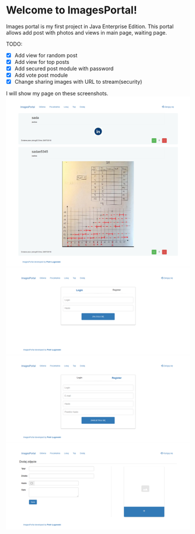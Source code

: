 # Welcome to ImagesPortal!

Images portal is my first project in Java Enterprise Edition.
This portal allows add post with photos and views in main page, waiting page.

TODO:
 - [X] Add view for random post
 - [X] Add view for top posts
 - [X] Add secured post module with password
 - [X] Add vote post module
 - [X] Change sharing images with URL to stream(security)

I will show my page on these screenshots.
![](https://raw.githubusercontent.com/piolug93/ImagesPortal/master/MainPage.png)
![](https://raw.githubusercontent.com/piolug93/ImagesPortal/master/LoginPage.png)
![](https://raw.githubusercontent.com/piolug93/ImagesPortal/master/RegisterPage.png)
![](https://raw.githubusercontent.com/piolug93/ImagesPortal/master/AddPostPage.png)
